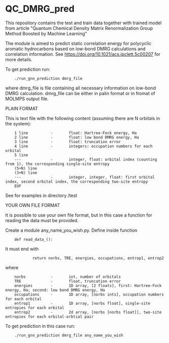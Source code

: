 # QC_DMRG_pred
This repository contains the test and train data together with trained model from article "Quantum Chemical Density Matrix Renormalization Group Method Boosted by Machine Learning"

The module is aimed to predict static correlation energy for polycyclic aromatic hydrocarbons based
on low-bond DMRG calculations and correlation information.
See https://doi.org/10.1021/acs.jpclett.5c00207 for more details.

To get prediction run:

        ./run_gnn_prediction dmrg_file

where dmrg_file is file containing all necessary information on low-bond DMRG calculation.
dmrg_file can be either in palin format or in fromat of MOLMPS output file.

PLAIN FORMAT

This is text file with the following content (assuming there are N orbitals in the system):

        1 line          -       float: Hartree-Fock energy, Ha
        2 line          -       float: low bond DMRG energy, Ha
        3 line          -       float: truncation error
        4 line          -       integers: occupation numbers for each orbital
        5 line
        ---             -       integer, float: orbital index (counting from 1), the corresponding single-site entropy
        (5+N) line
        (3+N) line
        ---             -       integer, integer, float: first orbital index, second orbital index, the corresponding two-site entropy
        EOF

See for examples in directory /test

YOUR OWN FILE FORMAT

It is possible to use your own file format, but in this case a function for reading the data must be provided.

Create a module any_name_you_wish.py. Define inside function

        def read_data_():

It must end with

                return norbs, TRE, energies, occupations, entrop1, entrop2

where

        norbs           -       int, number of orbitals
        TRE             -       float, truncation error
        energies        -       1D array, [2 floats], first: Hartree-Fock energy, Ha; second: low bond DMRG energy, Ha
        occupations     -       1D array, [norbs ints], occupation numbers for each orbital
        entrop1         -       1D array, [norbs float], single-site entropies for each orbital
        entrop2         -       2d array, [norbs [norbs float]], two-site entropies for each orbital-orbtial pair

To get prediction in this case run:

        ./run_gnn_prediction dmrg_file any_name_you_wish
